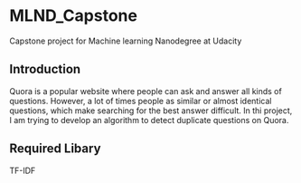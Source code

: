 # MLND_Capstone
Capstone project for Machine learning Nanodegree at Udacity

## Introduction

Quora is a popular website where people can ask and answer all kinds of questions. However, a lot of times people as similar or almost identical questions, which make searching for the best answer difficult.
In thi project, I am trying to develop an algorithm to detect duplicate questions on Quora.

## Required Libary
TF-IDF

